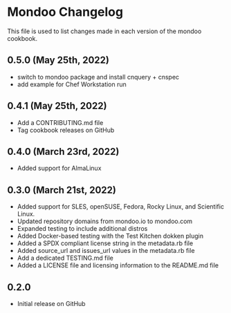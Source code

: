 # Mondoo Changelog

This file is used to list changes made in each version of the mondoo cookbook.

## 0.5.0 (May 25th, 2022)

- switch to mondoo package and install cnquery + cnspec
- add example for Chef Workstation run

## 0.4.1 (May 25th, 2022)

- Add a CONTRIBUTING.md file
- Tag cookbook releases on GitHub

## 0.4.0 (March 23rd, 2022)

- Added support for AlmaLinux

## 0.3.0 (March 21st, 2022)

- Added support for SLES, openSUSE, Fedora, Rocky Linux, and Scientific Linux.
- Updated repository domains from mondoo.io to mondoo.com
- Expanded testing to include additional distros
- Added Docker-based testing with the Test Kitchen dokken plugin
- Added a SPDX compliant license string in the metadata.rb file
- Added source_url and issues_url values in the metadata.rb file
- Add a dedicated TESTING.md file
- Added a LICENSE file and licensing information to the README.md file

## 0.2.0

- Initial release on GitHub